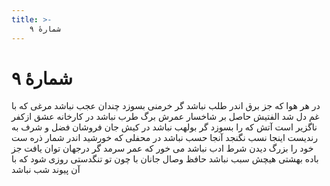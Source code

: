 ```yaml
---
title: >-
    شمارهٔ ۹
---
```

# شمارهٔ ۹

در هر هوا که جز برق اندر طلب نباشد
گر خرمنی بسوزد چندان عجب نباشد 
مرغی که با غم دل شد الفتیش حاصل
بر شاخسار عمرش برگ طرب نباشد 
در کارخانه عشق ازکفر ناگزیر است
آتش که را بسوزد گر بولهب نباشد 
در کیش جان فروشان فضل و شرف به رندیست
اینجا نسب نگنجد آنجا حسب نباشد 
در محفلی که خورشید اندر شمار ذره ست
خود را بزرگ دیدن شرط ادب نباشد 
می خور که عمر سرمد گر درجهان توان یافت
جز باده بهشتی هیچش سبب نباشد 
حافظ وصال جانان با چون تو تنگدستی
روزی شود که با آن پیوند شب نباشد

